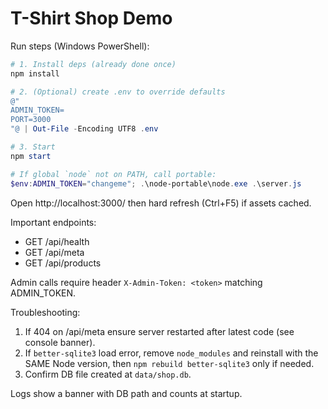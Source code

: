# T-Shirt Shop Demo

Run steps (Windows PowerShell):

```powershell
# 1. Install deps (already done once)
npm install

# 2. (Optional) create .env to override defaults
@"
ADMIN_TOKEN=
PORT=3000
"@ | Out-File -Encoding UTF8 .env

# 3. Start
npm start

# If global `node` not on PATH, call portable:
$env:ADMIN_TOKEN="changeme"; .\node-portable\node.exe .\server.js
```

Open http://localhost:3000/ then hard refresh (Ctrl+F5) if assets cached.

Important endpoints:
- GET /api/health
- GET /api/meta
- GET /api/products

Admin calls require header `X-Admin-Token: <token>` matching ADMIN_TOKEN.

Troubleshooting:
1. If 404 on /api/meta ensure server restarted after latest code (see console banner).
2. If `better-sqlite3` load error, remove `node_modules` and reinstall with the SAME Node version, then `npm rebuild better-sqlite3` only if needed.
3. Confirm DB file created at `data/shop.db`.

Logs show a banner with DB path and counts at startup.
